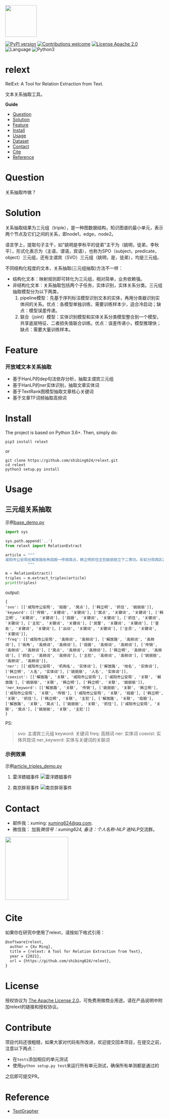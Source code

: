 <img src="docs/imgs/rel.png" width="100" />

[![PyPI version](https://badge.fury.io/py/relext.svg)](https://badge.fury.io/py/relext)
[![Contributions welcome](https://img.shields.io/badge/contributions-welcome-brightgreen.svg)](CONTRIBUTING.md)
[![License Apache 2.0](https://img.shields.io/badge/license-Apache%202.0-blue.svg)](LICENSE)
![Language](https://img.shields.io/badge/Language-Python-blue.svg)
![Python3](https://img.shields.io/badge/Python-3.X-red.svg)

# relext
RelExt: A Tool for Relation Extraction from Text.

文本关系抽取工具。

**Guide**

- [Question](#Question)
- [Solution](#Solution)
- [Feature](#Feature)
- [Install](#install)
- [Usage](#usage)
- [Dataset](#Dataset)
- [Contact](#Contact)
- [Cite](#Cite)
- [Reference](#reference)

# Question

关系抽取咋做？

# Solution


关系抽取结果为三元组（triple），是一种图数据结构，知识图谱的最小单元，表示两个节点及它们之间的关系，即node1，edge，node2。

语言学上，提取句子主干，如"姚明是李秋平的徒弟"主干为（姚明，徒弟，李秋平），形式化表示为（主语，谓语，宾语），也称为SPO（subject，predicate，object）三元组，还有主谓宾（SVO）三元组（姚明，是，徒弟），均是三元组。

不同结构化程度的文本，关系抽取(三元组抽取)方法不一样：

- 结构化文本：映射规则即可转化为三元组，相对简单，业务依赖强。
- 非结构化文本：关系抽取包括两个子任务，实体识别，实体关系分类。三元组抽取模型分为以下两类，
	1. pipeline模型：先基于序列标注模型识别文本的实体，再用分类器识别实体间的关系。优点：各模型单独训练，需要训练样本少，适合冷启动；缺点：模型误差传递。
	2. 联合（joint）模型：实体识别模型和实体关系分类模型整合到一个模型，共享底层特征、二者损失值联合训练。优点：误差传递小，模型推理快；缺点：需要大量训练样本。

# Feature


### 开放域文本关系抽取

- 基于HanLP的dep句法依存分析，抽取主谓宾三元组
- 基于HanLP的ner实体识别，抽取文章实体词
- 基于TextRank图模型抽取文章核心关键词
- 基于文章TF词频抽取高频词


# Install

The project is based on Python 3.6+.
Then, simply do:

```
pip3 install relext
```

or

```
git clone https://github.com/shibing624/relext.git
cd relext
python3 setup.py install
```

# Usage
## 三元组关系抽取

示例[base_demo.py](examples/base_demo.py)

```python
import sys

sys.path.append('..')
from relext import RelationExtract

article = """
咸阳市公安局在解放路街角捣毁一传销窝点，韩立明抓住主犯姚丽丽立下二等功。彩虹分局西区派出所民警全员出动查处有功。
          """

m = RelationExtract()
triples = m.extract_triples(article)
print(triples)
```

output:

```
{
'svo': [['咸阳市公安局', '捣毁', '窝点'], ['韩立明', '抓住', '姚丽丽']],
'keyword': [['传销', '关键词', '关键词'], ['窝点', '关键词', '关键词'], ['韩立明', '关键词', '关键词'], ['捣毁', '关键词', '关键词'], ['抓住', '关键词', '关键词'], ['主犯', '关键词', '关键词'], ['民警', '关键词', '关键词'], ['查处', '关键词', '关键词'], ['出动', '关键词', '关键词'], ['全员', '关键词', '关键词']],
'freq': [['咸阳市公安局', '高频词', '高频词'], ['解放路', '高频词', '高频词'], ['街角', '高频词', '高频词'], ['捣毁', '高频词', '高频词'], ['传销', '高频词', '高频词'], ['窝点', '高频词', '高频词'], ['韩立明', '高频词', '高频词'], ['抓住', '高频词', '高频词'], ['主犯', '高频词', '高频词'], ['姚丽丽', '高频词', '高频词']],
'ner': [['咸阳市公安局', '机构名', '实体词'], ['解放路', '地名', '实体词'], ['韩立明', '人名', '实体词'], ['姚丽丽', '人名', '实体词']],
'coexist': [['解放路', '关联', '咸阳市公安局'], ['咸阳市公安局', '关联', '解放路'], ['姚丽丽', '关联', '韩立明'], ['韩立明', '关联', '姚丽丽']],
'ner_keyword': [['解放路', '关联', '传销'], ['姚丽丽', '关联', '韩立明'], ['咸阳市公安局', '关联', '传销'], ['咸阳市公安局', '关联', '捣毁'], ['韩立明', '关联', '抓住'], ['韩立明', '关联', '主犯'], ['解放路', '关联', '捣毁'], ['解放路', '关联', '窝点'], ['姚丽丽', '关联', '抓住'], ['咸阳市公安局', '关联', '窝点'], ['姚丽丽', '关联', '主犯']]
}
```

PS:
> svo: 主谓宾三元组
> keyword: 关键词
> freq: 高频词
> ner: 实体词
> coexist: 实体共现词
> ner_keyword: 实体与关键词的关联词

### 示例效果

示例[article_triples_demo.py](examples/article_triples_demo.py)

1. 雷洋嫖娼事件
![雷洋嫖娼事件](./docs/imgs/雷洋嫖娼事件.png)

2. 南京胖哥事件
![南京胖哥事件](./docs/imgs/南京胖哥事件.png)

# Contact

- 邮件我：xuming: xuming624@qq.com.
- 微信我：
加我*微信号：xuming624, 备注：个人名称-NLP* 进NLP交流群。

<img src="docs/wechat.jpeg" width="200" />


# Cite

如果你在研究中使用了relext，请按如下格式引用：

```latex
@software{relext,
  author = {Xu Ming},
  title = {relext: A Tool for Relation Extraction from Text},
  year = {2021},
  url = {https://github.com/shibing624/relext},
}
```

# License


授权协议为 [The Apache License 2.0](/LICENSE)，可免费用做商业用途。请在产品说明中附加relext的链接和授权协议。


# Contribute
项目代码还很粗糙，如果大家对代码有所改进，欢迎提交回本项目，在提交之前，注意以下两点：

 - 在`tests`添加相应的单元测试
 - 使用`python setup.py test`来运行所有单元测试，确保所有单测都是通过的

之后即可提交PR。


# Reference

- [TextGrapher](https://github.com/liuhuanyong/TextGrapher)
